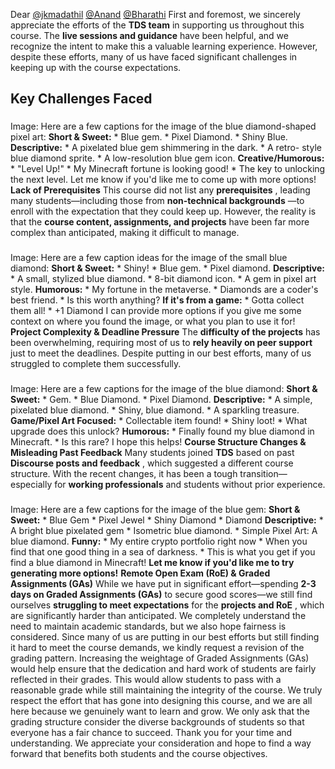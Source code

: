 Dear [@jkmadathil](/u/jkmadathil) [@Anand](/u/anand) [@Bharathi](/u/bharathi)
First and foremost, we sincerely appreciate the efforts of the **TDS team** in
supporting us throughout this course. The **live sessions and guidance** have
been helpful, and we recognize the intent to make this a valuable learning
experience.
However, despite these efforts, many of us have faced significant challenges
in keeping up with the course expectations.
## **Key Challenges Faced**
###
Image: Here are a few captions for the image of the blue diamond-shaped pixel
art: **Short & Sweet:** * Blue gem. * Pixel Diamond. * Shiny Blue.
**Descriptive:** * A pixelated blue gem shimmering in the dark. * A retro-
style blue diamond sprite. * A low-resolution blue gem icon.
**Creative/Humorous:** * "Level Up!" * My Minecraft fortune is looking good! *
The key to unlocking the next level. Let me know if you'd like me to come up
with more options!
**Lack of Prerequisites**
This course did not list any **prerequisites** , leading many
students—including those from **non-technical backgrounds** —to enroll with
the expectation that they could keep up. However, the reality is that the
**course content, assignments, and projects** have been far more complex than
anticipated, making it difficult to manage.
###
Image: Here are a few caption ideas for the image of the small blue diamond:
**Short & Sweet:** * Shiny! * Blue gem. * Pixel diamond. **Descriptive:** * A
small, stylized blue diamond. * 8-bit diamond icon. * A gem in pixel art
style. **Humorous:** * My fortune in the metaverse. * Diamonds are a coder's
best friend. * Is this worth anything? **If it's from a game:** * Gotta
collect them all! * +1 Diamond I can provide more options if you give me some
context on where you found the image, or what you plan to use it for!
**Project Complexity & Deadline Pressure**
The **difficulty of the projects** has been overwhelming, requiring most of us
to **rely heavily on peer support** just to meet the deadlines. Despite
putting in our best efforts, many of us struggled to complete them
successfully.
###
Image: Here are a few captions for the image of the blue diamond: **Short &
Sweet:** * Gem. * Blue Diamond. * Pixel Diamond. **Descriptive:** * A simple,
pixelated blue diamond. * Shiny, blue diamond. * A sparkling treasure.
**Game/Pixel Art Focused:** * Collectable item found! * Shiny loot! * What
upgrade does this unlock? **Humorous:** * Finally found my blue diamond in
Minecraft. * Is this rare? I hope this helps!
**Course Structure Changes & Misleading Past Feedback**
Many students joined **TDS** based on past **Discourse posts and feedback** ,
which suggested a different course structure. With the recent changes, it has
been a tough transition—especially for **working professionals** and students
without prior experience.
###
Image: Here are a few captions for the image of the blue gem: **Short &
Sweet:** * Blue Gem * Pixel Jewel * Shiny Diamond * Diamond **Descriptive:** *
A bright blue pixelated gem * Isometric blue diamond. * Simple Pixel Art: A
blue diamond. **Funny:** * My entire crypto portfolio right now * When you
find that one good thing in a sea of darkness. * This is what you get if you
find a blue diamond in Minecraft! **Let me know if you'd like me to try
generating more options!**
**Remote Open Exam (RoE) & Graded Assignments (GAs)**
While we have put in significant effort—spending **2-3 days on Graded
Assignments (GAs)** to secure good scores—we still find ourselves **struggling
to meet expectations** for the **projects and RoE** , which are significantly
harder than anticipated.
We completely understand the need to maintain academic standards, but we also
hope fairness is considered. Since many of us are putting in our best efforts
but still finding it hard to meet the course demands, we kindly request a
revision of the grading pattern. Increasing the weightage of Graded
Assignments (GAs) would help ensure that the dedication and hard work of
students are fairly reflected in their grades. This would allow students to
pass with a reasonable grade while still maintaining the integrity of the
course.
We truly respect the effort that has gone into designing this course, and we
are all here because we genuinely want to learn and grow. We only ask that the
grading structure consider the diverse backgrounds of students so that
everyone has a fair chance to succeed.
Thank you for your time and understanding. We appreciate your consideration
and hope to find a way forward that benefits both students and the course
objectives.